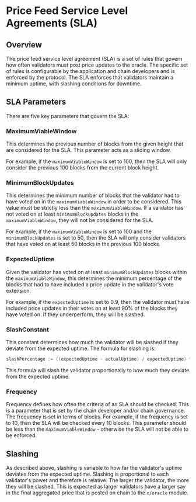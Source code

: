 # Price Feed Service Level Agreements (SLA)

## Overview

The price feed service level agreement (SLA) is a set of rules that govern how often validators must post price updates to the oracle. The specific set of rules is configurable by the application and chain developers and is enforced by the protocol. The SLA enforces that validators maintain a minimum uptime, with slashing conditions for downtime. 

## SLA Parameters

There are five key parameters that govern the SLA:

### MaximumViableWindow

This determines the previous number of blocks from the given height that are considered for the SLA. This parameter acts as a sliding window. 

For example, if the `maximumViableWindow` is set to 100, then the SLA will only consider the previous 100 blocks from the current block height.

### MinimumBlockUpdates

This determines the minimum number of blocks that the validator had to have voted on in the `maximumViableWindow` in order to be considered. This value must be strictly less than the `maximumViableWindow`. If a validator has not voted on at least `minimumBlockUpdates` blocks in the `maximumViableWindow`, they will not be considered for the SLA.

For example, if the `maximumViableWindow` is set to 100 and the `minimumBlockUpdates` is set to 50, then the SLA will only consider validators that have voted on at least 50 blocks in the previous 100 blocks.

### ExpectedUptime

Given the validator has voted on at least `minimumBlockUpdates` blocks within the `maximumViableWindow`, this determines the minimum percentage of the blocks that had to have included a price update in the validator's vote extension. 

For example, if the `expectedUptime` is set to 0.9, then the validator must have included price updates in their votes on at least 90% of the blocks they have voted on. If they underperform, they will be slashed.

### SlashConstant

This constant determines how much the validator will be slashed if they deviate from the expected uptime. The formula for slashing is:

```go
slashPercentage := ((expectedUptime - actualUptime) / expectedUptime) * slashConstant
```

This formula will slash the validator proportionally to how much they deviate from the expected uptime.

### Frequency

Frequency defines how often the criteria of an SLA should be checked. This is a parameter that is set by the chain developer and/or chain governance. The frequency is set in terms of blocks. For example, if the frequency is set to 10, then the SLA will be checked every 10 blocks. This parameter should be less than the `maximumViableWindow` - otherwise the SLA will not be able to be enforced.

## Slashing

As described above, slashing is variable to how far the validator's uptime deviates from the expected uptime. Slashing is proportional to each validator's power and therefore is relative. The larger the validator, the more they will be slashed. This is expected as larger validators have a larger say in the final aggregated price that is posted on chain to the `x/oracle` module.
